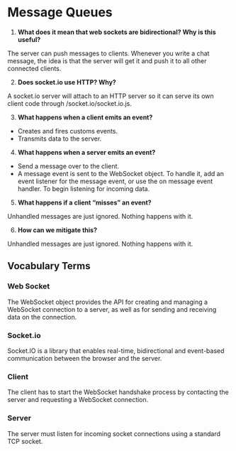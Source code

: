 # Message Queues
1. **What does it mean that web sockets are bidirectional? Why is this useful?**

The server can push messages to clients. Whenever you write a chat message, the idea is that the server will get it and push it to all other connected clients.

2. **Does socket.io use HTTP? Why?**

A socket.io server will attach to an HTTP server so it can serve its own client code through /socket.io/socket.io.js.

3. **What happens when a client emits an event?**

- Creates and fires customs events.
- Transmits data to the server.

4. **What happens when a server emits an event?**

- Send a message over to the client.
- A message event is sent to the WebSocket object. To handle it, add an event listener for the message event, or use the on message event handler. To begin listening for incoming data.

5. **What happens if a client “misses” an event?**

Unhandled messages are just ignored. Nothing happens with it.

6. **How can we mitigate this?**

Unhandled messages are just ignored. Nothing happens with it.


## Vocabulary Terms

### Web Socket
The WebSocket object provides the API for creating and managing a WebSocket connection to a server, as well as for sending and receiving data on the connection.

### Socket.io
Socket.IO is a library that enables real-time, bidirectional and event-based communication between the browser and the server.

### Client
The client has to start the WebSocket handshake process by contacting the server and requesting a WebSocket connection.

### Server
The server must listen for incoming socket connections using a standard TCP socket.